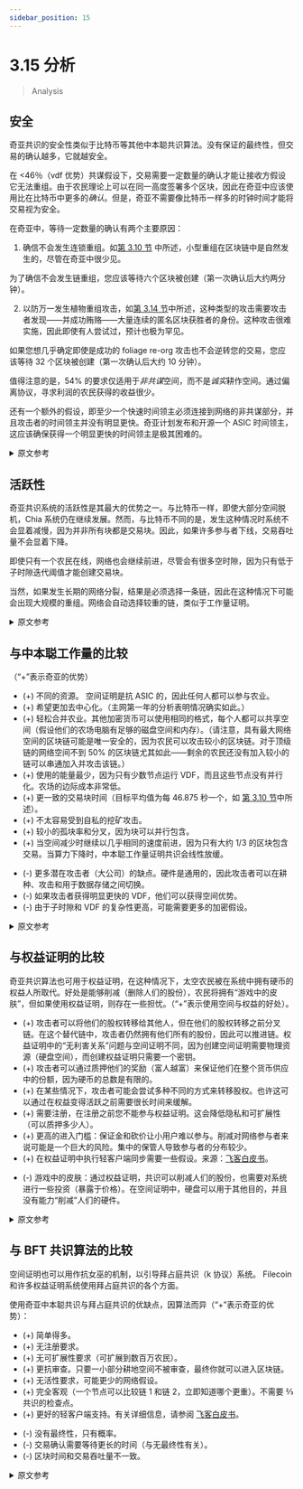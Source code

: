 ```yaml
---
sidebar_position: 15
---
```


# 3.15 分析

> Analysis

## 安全

奇亚共识的安全性类似于比特币等其他中本聪共识算法。没有保证的最终性，但交易的确认越多，它就越安全。

在 <46％（vdf 优势）共谋假设下，交易需要一定数量的确认才能让接收方假设它无法重组。由于农民理论上可以在同一高度签署多个区块，因此在奇亚中应该使用比在比特币中更多的*确认*。但是，奇亚不需要像比特币一样多的时钟时间才能将交易视为安全。

在奇亚中，等待一定数量的确认有两个主要原因：

1. 确信不会发生连锁重组。如[第 3.10 节](/consensus/foliage 'Section 3.10: Foliage') 中所述，小型重组在区块链中是自然发生的，尽管在奇亚中很少见。

为了确信不会发生链重组，您应该等待六个区块被创建（第一次确认后大约两分钟）。

2. 以防万一发生植物重组攻击，如[第 3.14 节](/consensus/attacks_and_countermeasures#farmer-bribe-foliage-re-org-attack 'Section 3.14: Relevant Attacks and Countermeasures')中所述，这种类型的攻击需要攻击者发现——并成功贿赂——大量连续的匿名区块获胜者的身份。这种攻击很难实施，因此即使有人尝试过，预计也极为罕见。

如果您想几乎确定即使是成功的 foliage re-org 攻击也不会逆转您的交易，您应该等待 32 个区块被创建（第一次确认后大约 10 分钟）。

值得注意的是，54% 的要求仅适用于*非共谋*空间，而不是*诚实*耕作空间。通过偏离协议，寻求利润的农民获得的收益很少。

还有一个额外的假设，即至少一个快速时间领主必须连接到网络的非共谋部分，并且攻击者的时间领主并没有明显更快。奇亚计划发布和开源一个 ASIC 时间领主，这应该确保获得一个明显更快的时间领主是极其困难的。

<details>
<summary>原文参考</summary>

- ## Safety

The safety of Chia's consensus is similar to that of other Nakamoto consensus algorithms like Bitcoin. There is no guaranteed finality, but the more confirmations a transaction has, the safer it is.

A transaction needs a certain number of confirmations for a receiver to assume that it cannot be re-orged, under the < 46% (\* vdf advantage) colluding assumption. Since farmers can theoretically sign multiple blocks at the same height, more _confirmations_ should be used in Chia than in Bitcoin. However, Chia doesn't require anywhere near as much _clock time_ as Bitcoin for a transaction to be considered safe.

In Chia, there are two main reasons to wait for a certain number of confirmations:

1. To be confident there won't be a chain re-org. As discussed in [Section 3.10](/consensus/foliage 'Section 3.10: Foliage'), a small re-org is a natural occurrence in blockchains, though rare in Chia.

To be confident that there won't be a chain re-org, you should wait for six blocks to be created (around two minutes after the first confirmation).

2. Just in case there is a foliage re-org attack, as described in [Section 3.14](/consensus/attacks_and_countermeasures#farmer-bribe-foliage-re-org-attack 'Section 3.14: Relevant Attacks and Countermeasures'). This type of attack would require an attacker to discover the identity of -- and successfully bribe -- a large and consecutive number of anonymous block winners. This attack would be difficult to pull off, so it is expected to be extremely rare, if it is ever even attempted.

If you want to be nearly certain that even a successful foliage re-org attack won't reverse your transaction, you should wait for 32 blocks to be created (around ten minutes after the first confirmation).

It's worth noting that the 54% requirement only pertains to _non-colluding_ space, rather than _honest_ farming space. Profit-seeking farmers gain very little by deviating from the protocol.

There is the added assumption that at least one fast timelord must be connected to the non-colluding portion of the network, and that the attacker's timelord is not significantly faster. Chia plans to release and open source an ASIC timelord, which should ensure that it is extremely difficult to obtain a significantly faster timelord.

</details>

## 活跃性

奇亚共识系统的活跃性是其最大的优势之一。与比特币一样，即使大部分空间脱机，Chia 系统仍在继续发展。然而，与比特币不同的是，发生这种情况时系统不会显着减慢，因为并非所有块都是交易块。因此，如果许多参与者下线，交易吞吐量不会显着下降。

即使只有一个农民在线，网络也会继续前进，尽管会有很多空时隙，因为只有低于子时隙迭代阈值才能创建交易块。

当然，如果发生长期的网络分裂，结果是必须选择一条链，因此在这种情况下可能会出现大规模的重组。网络会自动选择较重的链，类似于工作量证明。

<details>
<summary>原文参考</summary>

- ## Liveness

The liveness of the Chia consensus system is one of its greatest strengths. Like Bitcoin, the Chia system continues advancing even when a majority of the space goes offline. Unlike bitcoin, though, the system does not slow down significantly when this happens, since not all blocks are transaction blocks. Therefore transaction throughput does not drop significantly if many participants go offline.

The network will continue to advance even if only one farmer is online, although there will be many empty slots, since a transaction block can only be created if it’s below the sub-slot iterations threshold.

Of course, in the event of a long-term network split, the effects are that one chain must be chosen, so there can be large re-orgs in this case. The network will automatically choose the heavier chain, similar to PoW.

</details>

## 与中本聪工作量的比较

（“+”表示奇亚的优势）

- (+) 不同的资源。 空间证明是抗 ASIC 的，因此任何人都可以参与农业。
- (+) 希望更加去中心化。（主网第一年的分析表明情况确实如此。）
- (+) 轻松合并农业。其他加密货币可以使用相同的格式，每个人都可以共享空间（假设他们的农场电脑有足够的磁盘空间和内存）。（请注意，具有最大网络空间的区块链可能是唯一安全的，因为农民可以攻击较小的区块链。对于顶级链的网络空间不到 50% 的区块链尤其如此——剩余的农民还没有加入较小的链可以串通加入并攻击该链。）
- (+) 使用的能量最少，因为只有少数节点运行 VDF，而且这些节点没有并行化。农场的边际成本非常低。
- (+) 更一致的交易块时间（目标平均值为每 46.875 秒一个，如 [第 3.10 节](/consensus/foliage 'Section 3.10: Foliage')中所述）。
- (+) 不太容易受到自私的挖矿攻击。
- (+) 较小的孤块率和分叉，因为块可以并行包含。
- (+) 当空间减少时继续以几乎相同的速度前进，因为只有大约 1/3 的区块包含交易。当算力下降时，中本聪工作量证明共识会线性放缓。

* (-) 更多潜在攻击者（大公司）的缺点。硬件是通用的，因此攻击者可以在耕种、攻击和用于数据存储之间切换。
* (-) 如果攻击者获得明显更快的 VDF，他们可以获得空间优势。
* (-) 由于子时隙和 VDF 的复杂性更高，可能需要更多的加密假设。

<details>
<summary>原文参考</summary>

- ## Comparison to Nakamoto PoW

("+" means a pro for Chia)

- (+) Different resources. PoSpace is ASIC-resistant and therefore anyone can participate in farming.
- (+) Hopefully more decentralized. (Analysis in mainnet's first year shows this to be the case.)
- (+) Easy merge farming. Other cryptocurrencies can use the same format, and everyone can share the space (assuming their farming computers have sufficient disk space and memory). (Note that the blockchain with the largest netspace will probably be the only secure one, since the farmers can attack smaller ones. This is especially true of blockchains with less than 50% of the top chain's netspace -- the remaining farmers who have not joined the smaller chain could collude to join, and attack, that chain.)
- (+) Minimum energy used, since only a few nodes run VDFs, and these are not parallelized. Very low marginal cost to farm.
- (+) More consistent transaction block times (targeted average is one per 46.875 seconds, as discussed in [Section 3.10](/consensus/foliage 'Section 3.10: Foliage')).
- (+) Less susceptible to selfish mining attacks.
- (+) Smaller orphan rates and forks, since blocks can be included in parallel.
- (+) Continues to advance at nearly the same rate when space decreases, since only around 1/3 of blocks include transactions. PoW Nakamoto Consensus slows down linearly when hashrate drops.

* (-) Drawback of more potential attackers (large companies). Hardware is general purpose, and therefore attackers could switch between farming, attacking, and using for data storage.
* (-) If an attacker acquires a significantly faster VDF, they could gain a space advantage.
* (-) More complexity due to sub slots and VDFs, potentially more cryptographic assumptions.

</details>

## 与权益证明的比较

奇亚共识算法也可用于权益证明，在这种情况下，太空农民被在系统中拥有硬币的权益人所取代。好处是能够削减（删除人们的股份），农民将拥有“游戏中的皮肤”，但如果使用权益证明，则存在一些担忧。（“+”表示使用空间与权益的好处）。

- (+) 攻击者可以将他们的股权转移给其他人，但在他们的股权转移之前分叉链。在这个替代链中，攻击者仍然拥有他们所有的股份，因此可以推进链。权益证明中的“无利害关系”问题与空间证明不同，因为创建空间证明需要物理资源（硬盘空间），而创建权益证明只需要一个密钥。
- (+) 攻击者可以通过质押他们的奖励（富人越富）来保证他们在整个货币供应中的份额，因为硬币的总数是有限的。
- (+) 在某些情况下，攻击者可能会尝试多种不同的方式来转移股权。也许这可以通过在权益变得活跃之前需要很长时间来缓解。
- (+) 需要注册，在注册之前您不能参与权益证明。这会降低隐私和可扩展性（可以质押多少人）。
- (+) 更高的进入门槛：保证金和砍价让小用户难以参与。削减对网络参与者来说可能是一个巨大的风险。集中的保管人导致参与者的分布较少。
- (+) 在权益证明中执行轻客户端同步需要一些假设。来源：[飞客白皮书](https://eprint.iacr.org/2019/226.pdf)。

* (-) 游戏中的皮肤：通过权益证明，共识可以削减人们的股份，也需要对系统进行一些投资（暴露于价格）。在空间证明中，硬盘可以用于其他目的，并且没有能力“削减”人们的硬件。

<details>
<summary>原文参考</summary>

- ## Comparison to Proof of Stake

Chia's consensus algorithm could also be used for Proof of Stake, where the space farmers are replaced by stakers who own coins in the system. The benefit would be the ability to slash (delete people’s stake), and farmers would have “skin in the game”, but there are some concerns if Proof of Stake is used. ("+" means benefit for using space vs stake).

- (+) An attacker can transfer their stake to someone else, but fork the chain right before their stake is transferred. In this alternate chain, the attacker still has all of their stake, and can therefore advance the chain. The "nothing at stake" issue is different in PoS than in PoSpace since creating a PoSpace requires a physical resource (hard drive space), while creating a PoS only requires a key.
- (+) An attacker can guarantee their share of the whole monetary supply, by staking their rewards (the rich get richer), since the total number of coins is limited.
- (+) There might be situations where the attacker can grind on many different ways to transfer stake. Perhaps this can be mitigated by requiring a long period before stake becomes active.
- (+) Registration is required, you cannot participate in proof of stake until you sign up. This reduces privacy and scalability (how many people can stake).
- (+) Higher barrier to entry: security deposits and slashing make it difficult for small users to participate. Slashing can be a huge risk for participants in the network. Centralized custodians lead to a less distributed set of participants.
- (+) Some assumptions are required to perform light client syncs in Proof of Stake. Source: [Flyclient white paper](https://eprint.iacr.org/2019/226.pdf).

* (-) Skin in the game: with PoS, the consensus can slash people’s stake, and also requires some investment into the system (exposure to price). In Proof of Space, hard drives can be used for other purposes and there is no ability to “slash” people's hardware.

</details>

## 与 BFT 共识算法的比较

空间证明也可以用作抗女巫的机制，以引导拜占庭共识（k 协议）系统。 Filecoin 和许多权益证明系统使用拜占庭共识的各个方面。

使用奇亚中本聪共识与拜占庭共识的优缺点，因算法而异（“+”表示奇亚的优势）：

- (+) 简单得多。
- (+) 无注册要求。
- (+) 无可扩展性要求（可扩展到数百万农民）。
- (+) 更抗审查。只要一小部分耕地空间不被审查，最终你就可以进入区块链。
- (+) 无活性要求，可能更少的网络假设。
- (+) 完全客观（一个节点可以比较链 1 和链 2，立即知道哪个更重）。不需要 ⅔ 共识的检查点。
- (+) 更好的轻客户端支持。有关详细信息，请参阅 [飞客白皮书](https://eprint.iacr.org/2019/226.pdf)。

* (-) 没有最终性，只有概率。
* (-) 交易确认需要等待更长的时间（与无最终性有关）。
* (-) 区块时间和交易吞吐量不一致。

<details>
<summary>原文参考</summary>

- ## Comparison to BFT consensus algorithms

Proof of Space could also be used as a Sybil-resistant mechanism in order to bootstrap a Byzantine consensus (k-agreement) system. Filecoin, and many Proof of Stake systems use aspects of Byzantine consensus.

The pros and cons of using Chia Nakamoto Consensus vs Byzantine consensus, which vary from algorithm to algorithm ("+" means a pro for Chia):

- (+) Much simpler.
- (+) No registration requirement.
- (+) No scalability requirement (scales to millions of farmers).
- (+) More censorship resistant. As long as a small portion of the farming space does not censor, eventually you can get into the blockchain.
- (+) No liveness requirements, potentially fewer network assumptions.
- (+) Fully objective (A node can compare chain 1 and chain 2, and immediately know which one is heavier). No need for checkpoints with ⅔ consensus.
- (+) Better light client support. See the [Flyclient white paper](https://eprint.iacr.org/2019/226.pdf) for more info.

* (-) No finality, only probabilistic.
* (-) Need to wait longer for transaction confirmations (related to no finality).
* (-) Less consistent block times and transaction throughput.

</details>
